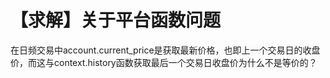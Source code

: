 # 【求解】关于平台函数问题

在日频交易中account.current_price是获取最新价格，也即上一个交易日的收盘价，而这与context.history函数获取最后一个交易日收盘价为什么不是等价的？
